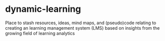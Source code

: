 # dynamic-learning
Place to stash resources, ideas, mind maps, and (pseudo)code relating to creating an learning management system (LMS) based on insights from the growing field of learning analytics

